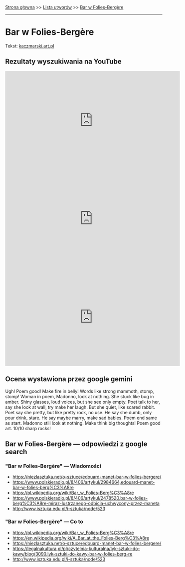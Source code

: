 [Strona głowna](../index.md) >> [Lista utworów](../list.md) >> [Bar w Folies-Bergère](72.md)

---

# Bar w Folies-Bergère

Tekst: [kaczmarski.art.pl](https://www.kaczmarski.art.pl/tworczosc/wiersze/bar-w-folies-bergere/)

## Rezultaty wyszukiwania na YouTube

<iframe width="560" height="315" src="https://www.youtube.com/embed/5wxePVOLqdI?si=IdontcarewhotheIRSsendsImnotpayingtaxes" title="YouTube video player" frameborder="0" allow="accelerometer; autoplay; clipboard-write; encrypted-media; gyroscope; picture-in-picture; web-share" referrerpolicy="strict-origin-when-cross-origin" allowfullscreen></iframe>

<iframe width="560" height="315" src="https://www.youtube.com/embed/m2QSXN-lpJU?si=IdontcarewhotheIRSsendsImnotpayingtaxes" title="YouTube video player" frameborder="0" allow="accelerometer; autoplay; clipboard-write; encrypted-media; gyroscope; picture-in-picture; web-share" referrerpolicy="strict-origin-when-cross-origin" allowfullscreen></iframe>

<iframe width="560" height="315" src="https://www.youtube.com/embed/lQq63h5eyL8?si=IdontcarewhotheIRSsendsImnotpayingtaxes" title="YouTube video player" frameborder="0" allow="accelerometer; autoplay; clipboard-write; encrypted-media; gyroscope; picture-in-picture; web-share" referrerpolicy="strict-origin-when-cross-origin" allowfullscreen></iframe>

## Ocena wystawiona przez google gemini

Ugh! Poem good! Make fire in belly! Words like strong mammoth, stomp, stomp! Woman in poem, Madonno, look at nothing. She stuck like bug in amber. Shiny glasses, loud voices, but she see only empty. Poet talk to her, say she look at wall, try make her laugh. But she quiet, like scared rabbit. Poet say she pretty, but like pretty rock, no use. He say she dumb, only pour drink, stare. He say maybe marry, make sad babies. Poem end same as start. Madonno still look at nothing. Make think big thoughts! Poem good art. 10/10 sharp rocks! 


## Bar w Folies-Bergère — odpowiedzi z google search

### "Bar w Folies-Bergère" — Wiadomości

 - <https://niezlasztuka.net/o-sztuce/edouard-manet-bar-w-folies-bergere/>
 - <https://www.polskieradio.pl/8/406/artykul/2984664,edouard-manet-bar-w-folies-berg%C3%A8re>
 - <https://pl.wikipedia.org/wiki/Bar_w_Folies-Berg%C3%A8re>
 - <https://www.polskieradio.pl/8/406/artykul/2478520,bar-w-folies-berg%C3%A8re-miraz-lustrzanego-odbicia-uchwycony-przez-maneta>
 - <http://www.isztuka.edu.pl/i-sztuka/node/523>

### "Bar w Folies-Bergère" — Co to

 - <https://pl.wikipedia.org/wiki/Bar_w_Folies-Berg%C3%A8re>
 - <https://en.wikipedia.org/wiki/A_Bar_at_the_Folies-Berg%C3%A8re>
 - <https://niezlasztuka.net/o-sztuce/edouard-manet-bar-w-folies-bergere/>
 - <https://legalnakultura.pl/pl/czytelnia-kulturalna/lyk-sztuki-do-kawy/blog/3090,lyk-sztuki-do-kawy-bar-w-folies-berg-re>
 - <http://www.isztuka.edu.pl/i-sztuka/node/523>

